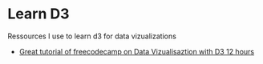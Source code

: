 # Learn D3
Ressources I use to learn d3 for data vizualizations

- [Great tutorial of freecodecamp on Data Vizualisaztion with D3 12 hours](https://youtu.be/_8V5o2UHG0E) 
